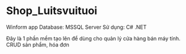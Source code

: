 # Shop_Luitsvuituoi
Winform app
Database: MSSQL Server
Sử dụng: C# .NET

Đây là 1 phần mềm tạo lên để dùng cho quản lý cửa hàng bán máy tính.
CRUD sản phẩm, hóa đơn
